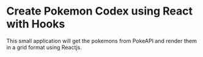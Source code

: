 # Create Pokemon Codex using React with Hooks
This small application will get the pokemons from PokeAPI and render them in a grid format using Reactjs.
